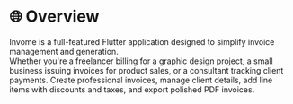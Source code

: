 # 🌐 Overview
Invome is a full-featured Flutter application designed to simplify invoice management and generation.<br>Whether you're a freelancer billing for a graphic design project, a small business issuing invoices for product sales, or a consultant tracking client payments.
Create professional invoices, manage client details, add line items with discounts and taxes, and export polished PDF invoices.
